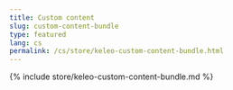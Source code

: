 ```yaml
---
title: Custom content
slug: custom-content-bundle
type: featured
lang: cs
permalink: /cs/store/keleo-custom-content-bundle.html
---
```


{% include store/keleo-custom-content-bundle.md %}

